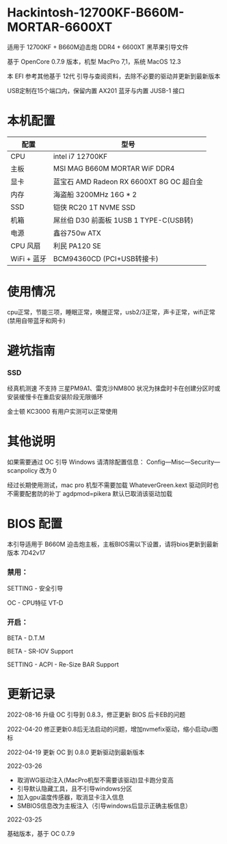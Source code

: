 # Hackintosh-12700KF-B660M-MORTAR-6600XT

适用于 12700KF + B660M迫击炮 DDR4 + 6600XT 黑苹果引导文件

基于 OpenCore 0.7.9 版本，机型 MacPro 7,1，系统 MacOS 12.3

本 EFI 参考其他基于 12代 引导与查阅资料，去除不必要的驱动并更新到最新版本

USB定制在15个端口内，保留内置 AX201 蓝牙与内置 JUSB-1 接口


# 本机配置

| 配置        | 型号                                 |
|-----------|------------------------------------|
| CPU       | intel i7 12700KF                   |
| 主板        | MSI MAG B660M MORTAR WiF DDR4      |
| 显卡        | 蓝宝石 AMD Radeon RX 6600XT 8G OC 超白金 |
| 内存        | 海盗船 3200MHz 16G * 2                |
| SSD       | 铠侠 RC20 1T NVME SSD                |
| 机箱        | 屌丝伯 D30 前面板 1USB 1 TYPE-C(USB转)    |
| 电源        | 鑫谷750w ATX                         |
| CPU 风扇    | 利民 PA120 SE                        |
| WiFi + 蓝牙 | BCM94360CD (PCI+USB转接卡)            |


# 使用情况
cpu正常，节能三项，睡眠正常，唤醒正常，usb2/3正常，声卡正常，wifi正常(禁用自带蓝牙和网卡)

# 避坑指南

### SSD

经真机测速 不支持 三星PM9A1、雷克沙NM800 状况为抹盘时卡在创建分区时或安装缓慢卡在重启安装阶段无限循环

金士顿 KC3000 有用户实测可以正常使用


# 其他说明

如果需要通过 OC 引导 Windows 请清除配置信息： Config—Misc—Security—scanpolicy 改为 0 

经过长期使用测试，mac pro 机型不需要加载 WhateverGreen.kext 驱动同时也不需要配套防的补丁 agdpmod=pikera 默认已取消该驱动加载


# BIOS 配置

本引导适用于 B660M 迫击炮主板，主板BIOS需以下设置，请将bios更新到最新版本 7D42v17


### 禁用：

SETTING - 安全引导

OC - CPU特征 VT-D


### 开启：

BETA - D.T.M

BETA - SR-IOV Support

SETTING - ACPI - Re-Size BAR Support


# 更新记录

2022-08-16
升级 OC 引导到 0.8.3，修正更新 BIOS 后卡EB的问题

2022-04-20
修正更新0.8后无法启动的问题，增加nvmefix驱动，缩小启动ui图标

2022-04-19
更新 OC 到 0.8.0 更新驱动到最新版本


2022-03-26
- 取消WG驱动注入(MacPro机型不需要该驱动)显卡跑分变高
- 引导默认隐藏工具，且不引导windows分区
- 加入gpu温度传感器，取消显卡注入信息
- SMBIOS信息改为主板注入（引导windows后显示正确主板信息）

2022-03-25

基础版本，基于 OC 0.7.9



